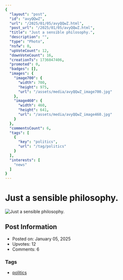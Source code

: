 ```yaml
---
{
  "layout": "post",
  "id": "avyQQwZ",
  "url": "/2025/01/05/avyQQwZ.html",
  "post_url": "/2025/01/05/avyQQwZ.html",
  "title": "Just a sensible philosophy.",
  "description": "",
  "type": "Photo",
  "nsfw": 0,
  "upVoteCount": 12,
  "downVoteCount": 16,
  "creationTs": 1736047406,
  "promoted": 0,
  "badges": [],
  "images": {
    "image700": {
      "width": 700,
      "height": 975,
      "url": "/assets/media/avyQQwZ_image700.jpg"
    },
    "image460": {
      "width": 460,
      "height": 641,
      "url": "/assets/media/avyQQwZ_image460.jpg"
    }
  },
  "commentsCount": 6,
  "tags": [
    {
      "key": "politics",
      "url": "/tag/politics"
    }
  ],
  "interests": [
    "news"
  ]
}
---
```


# Just a sensible philosophy.

![Just a sensible philosophy.](/assets/media/avyQQwZ_image700.jpg)

## Post Information

- Posted on: January 05, 2025
- Upvotes: 12
- Comments: 6

### Tags

- [politics](/tag/politics)
